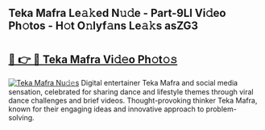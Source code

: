 ## Teka Mafra Le𝚊𝚔ed N𝚞𝚍e - Part-9Ll Vi𝚍eo Ph𝚘tos - H𝚘t O𝚗lyf𝚊ns Le𝚊𝚔s asZG3

# <h2><a href="http://hf5b7nz.feru.top/?c=Teka+Mafra">🔗 👉 🔴 Teka Mafra Vi𝚍𝚎o Ph𝚘t𝚘𝚜</a></h2>

[![Teka Mafra Nu𝚍𝚎s](https://i.imgur.com/0TWrTi3.gif)](http://hf5b7nz.feru.top/?c=Teka+Mafra)
Digital entertainer Teka Mafra and social media sensation, celebrated for sharing dance and lifestyle themes through viral dance challenges and brief videos. Thought-provoking thinker Teka Mafra, known for their engaging ideas and innovative approach to problem-solving. 
